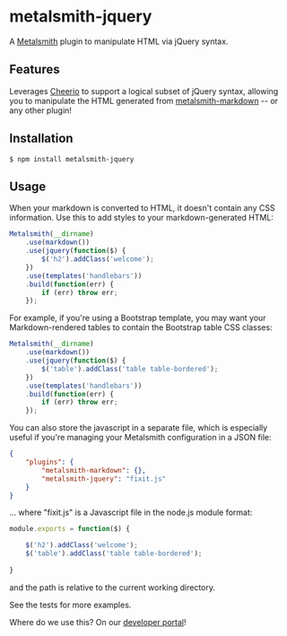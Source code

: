 # metalsmith-jquery

A [Metalsmith](https://github.com/segmentio/metalsmith) plugin to manipulate HTML via jQuery syntax.

## Features

Leverages [Cheerio](https://github.com/cheeriojs/cheerio) to support a logical subset of jQuery syntax, allowing you to manipulate the HTML generated from [metalsmith-markdown](https://github.com/segmentio/metalsmith-markdown) -- or any other plugin!


## Installation

    $ npm install metalsmith-jquery

## Usage

When your markdown is converted to HTML, it doesn't contain any CSS information.  Use this to add styles to your markdown-generated HTML:

```js
Metalsmith(__dirname)
    .use(markdown())
    .use(jquery(function($) {
        $('h2').addClass('welcome');
    })
    .use(templates('handlebars'))
    .build(function(err) {
        if (err) throw err;
    });
``` 

For example, if you're using a Bootstrap template, you may want your Markdown-rendered tables to contain the Bootstrap table CSS classes:

```js
Metalsmith(__dirname)
    .use(markdown())
    .use(jquery(function($) {
        $('table').addClass('table table-bordered');
    })
    .use(templates('handlebars'))
    .build(function(err) {
        if (err) throw err;
    });
``` 

You can also store the javascript in a separate file, which is especially useful if you're managing your Metalsmith configuration in a JSON file:

```json
{
    "plugins": {
        "metalsmith-markdown": {},
        "metalsmith-jquery": "fixit.js"
    }
}
```
... where "fixit.js" is a Javascript file in the node.js module format:

```js
module.exports = function($) {

    $('h2').addClass('welcome');
    $('table').addClass('table table-bordered');
    
}
```
and the path is relative to the current working directory.

See the tests for more examples.

Where do we use this?  On our [developer portal](http://developer.manheim.com)!
